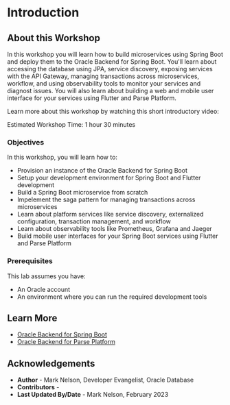 # Introduction

## About this Workshop

In this workshop you will learn how to build microservices using Spring Boot and deploy them to the Oracle Backend for Spring Boot.  You'll learn about accessing the database using JPA, service discovery, exposing services with the API Gateway, managing transactions across microservices, workflow, and using observability tools to monitor your services and diagnost issues.  You will also learn about building a web and mobile user interface for your services using Flutter and Parse Platform.

Learn more about this workshop by watching this short introductory video:  [](youtube:6B_P11xmH-M)

Estimated Workshop Time: 1 hour 30 minutes

### Objectives

In this workshop, you will learn how to:
* Provision an instance of the Oracle Backend for Spring Boot
* Setup your development environment for Spring Boot and Flutter development
* Build a Spring Boot microservice from scratch
* Impelement the saga pattern for managing transactions across microservices
* Learn about platform services like service discovery, externalized configuration, transaction management, and workflow
* Learn about observability tools like Prometheus, Grafana and Jaeger
* Build mobile user interfaces for your Spring Boot services using Flutter and Parse Platform

### Prerequisites

This lab assumes you have:
* An Oracle account
* An environment where you can run the required development tools

## Learn More

* [Oracle Backend for Spring Boot](https://oracle.github.io/microservices-datadriven/spring/)
* [Oracle Backend for Parse Platform](https://oracle.github.io/microservices-datadriven/mbaas/)

## Acknowledgements
* **Author** - Mark Nelson, Developer Evangelist, Oracle Database
* **Contributors** - [](var:contributors)
* **Last Updated By/Date** - Mark Nelson, February 2023
